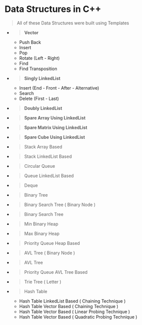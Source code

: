 # Data Structures in C++

> All of these Data Structures were built using Templates

- > **Vector**
     - Push Back
     - Insert
     - Pop
     - Rotate (Left - Right)
     - Find
     - Find Transposition
- > **Singly LinkedList**
     - Insert (End - Front - After - Alternative)
     - Search
     - Delete (First - Last)
- > **Doubly LinkedList**
- > **Spare Array Using LinkedList**
- > **Spare Matrix Using LinkedList**
- > **Spare Cube Using LinkedList**
- > Stack Array Based
- > Stack LinkedList Based
- > Circular Queue
- > Queue LinkedList Based
- > Deque
- > Binary Tree
- > Binary Search Tree ( Binary Node )
- > Binary Search Tree 
- > Min Binary Heap
- > Max Binary Heap
- > Priority Queue Heap Based
- > AVL Tree ( Binary Node )
- > AVL Tree 
- > Priority Queue AVL Tree Based
- > Trie Tree ( Letter )
- > Hash Table
    - Hash Table LinkedList Based ( Chaining Technique )
    - Hash Table Vector Based ( Chaining Technique )
    - Hash Table Vector Based ( Linear Probing Technique )
    - Hash Table Vector Based ( Quadratic Probing Technique )
